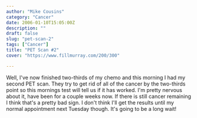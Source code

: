 ```yaml
---
author: "Mike Cousins"
category: "Cancer"
date: 2006-01-10T15:05:00Z
description: ""
draft: false
slug: "pet-scan-2"
tags: ["Cancer"]
title: "PET Scan #2"
cover: "https://www.fillmurray.com/200/300"

---
```


Well, I've now finished two-thirds of my chemo and this morning I had my second
PET scan. They try to get rid of all of the cancer by the two-thirds point so
this mornings test will tell us if it has worked. I'm pretty nervous about it,
have been for a couple weeks now. If there is still cancer remaining I think
that's a pretty bad sign. I don't think I'll get the results until my normal
appointment next Tuesday though. It's going to be a long wait!